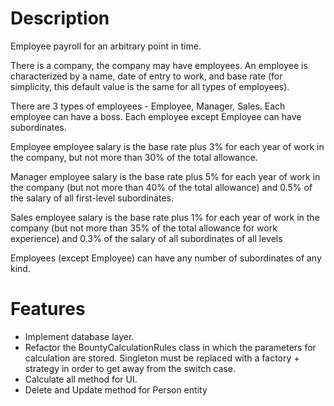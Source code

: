 # Description
Employee payroll for an arbitrary point in time.

There is a company, the company may have employees. An employee is characterized by a name, date of entry to work, and base rate (for simplicity, this default value is the same for all types of employees).

There are 3 types of employees - Employee, Manager, Sales. Each employee can have a boss. Each employee except Employee can have subordinates.

Employee employee salary is the base rate plus 3% for each year of work in the company, but not more than 30% of the total allowance.

Manager employee salary is the base rate plus 5% for each year of work in the company (but not more than 40% of the total allowance) and 0.5% of the salary of all first-level subordinates.

Sales employee salary is the base rate plus 1% for each year of work in the company (but not more than 35% of the total allowance for work experience) and 0.3% of the salary of all subordinates of all levels

Employees (except Employee) can have any number of subordinates of any kind.

# Features
- Implement database layer.
- Refactor the BountyCalculationRules class in which the parameters for calculation are stored. Singleton must be replaced with a factory + strategy in order to get away from the switch case.
- Calculate all method for UI.
- Delete and Update method for Person entity
